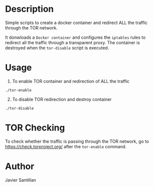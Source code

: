 # Description

Simple scripts to create a docker container and redirect ALL the traffic through the TOR network.

It donwloads a `Docker container` and configures the `iptables` rules to redirect all the traffic through a transparent proxy.
The container is destroyed when the `tor-disable` script is executed.

# Usage

1. To enable TOR container and redirection of ALL the traffic

````
./tor-enable
````

2. To disable TOR redirection and destroy container

````
./tor-disable
````

# TOR Checking

To check whether the traffic is passing through the TOR network, go to https://check.torproject.org/ after the `tor-enable` command.


# Author

Javier Santillan
